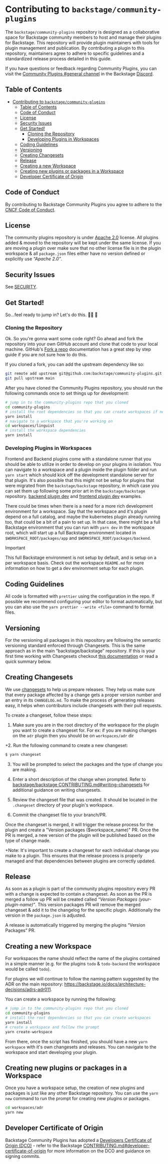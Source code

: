 # Contributing to `backstage/community-plugins`

The `backstage/community-plugins` repository is designed as a collaborative space for Backstage community members to host and manage their plugins for Backstage. This repository will provide plugin maintainers with tools for plugin management and publication. By contributing a plugin to this repository, maintainers agree to adhere to specific guidelines and a standardized release process detailed in this guide.

If you have questions or feedback regarding Community Plugins, you can visit the [Community Plugins #general channel](https://discord.com/channels/687207715902193673/1211692810294788126) in the Backstage [Discord](https://discord.gg/backstage-687207715902193673).

## Table of Contents

- [Contributing to `backstage/community-plugins`](#contributing-to-backstagecommunity-plugins)
  - [Table of Contents](#table-of-contents)
  - [Code of Conduct](#code-of-conduct)
  - [License](#license)
  - [Security Issues](#security-issues)
  - [Get Started!](#get-started)
    - [Cloning the Repository](#cloning-the-repository)
    - [Developing Plugins in Workspaces](#developing-plugins-in-workspaces)
  - [Coding Guidelines](#coding-guidelines)
  - [Versioning](#versioning)
  - [Creating Changesets](#creating-changesets)
  - [Release](#release)
  - [Creating a new Workspace](#creating-a-new-workspace)
  - [Creating new plugins or packages in a Workspace](#creating-new-plugins-or-packages-in-a-workspace)
  - [Developer Certificate of Origin](#developer-certificate-of-origin)

## Code of Conduct

By contributing to Backstage Community Plugins you agree to adhere to the [CNCF Code of Conduct][code-of-conduct].

[code-of-conduct]: https://github.com/cncf/foundation/blob/main/code-of-conduct.md

## License

The community plugins repository is under [Apache 2.0](../LICENSE) license. All plugins added & moved to the repository will be kept under the same license. If you are moving a plugin over make sure that no other license file is in the plugin workspace & all `package.json` files either have no version defined or explicitly use _“Apache 2.0”_.

## Security Issues

See [SECURITY](SECURITY.md).

## Get Started!

So...feel ready to jump in? Let's do this. 👏🏻 💯

### Cloning the Repository

Ok. So you're gonna want some code right? Go ahead and fork the repository into your own GitHub account and clone that code to your local machine. GitHub's [Fork a repo](https://docs.github.com/en/get-started/quickstart/fork-a-repo) documentation has a great step by step guide if you are not sure how to do this.

If you cloned a fork, you can add the upstream dependency like so:

```bash
git remote add upstream git@github.com:backstage/community-plugins.git
git pull upstream main
```

After you have cloned the Community Plugins repository, you should run the following commands once to set things up for development:

```bash
# jump in to the community-plugins repo that you cloned
cd community-plugins
# install the root dependencies so that you can create workspaces if needed
yarn install
# navigate to a workspace that you're working on
cd workspaces/linguist
# install the workspace dependencies
yarn install
```

### Developing Plugins in Workspaces

Frontend and Backend plugins come with a standalone runner that you should be able to utilize in order to develop on your plugins in isolation. You can navigate to a workspace and a plugin inside the plugin folder and run `yarn start` which should kick off the development standalone server for that plugin. It's also possible that this might not be setup for plugins that were migrated from the `backstage/backstage` repository, in which case you can set them up following some prior art in the `backstage/backstage` repository. [backend plugin dev](https://github.com/backstage/backstage/blob/e46d3fe011fe19821b2556f0164442cc0b825363/plugins/auth-backend/dev/index.ts) and [frontend plugin dev](https://github.com/backstage/backstage/blob/e46d3fe011fe19821b2556f0164442cc0b825363/plugins/home/dev/index.tsx) examples.

There could be times when there is a need for a more rich development environment for a workspace. Say that the workspace and it's plugin depend on a full catalog, and maybe the kubernetes plugin already running too, that could be a bit of a pain to set up. In that case, there might be a full Backstage environment that you can run with `yarn dev` in the workspace root, which will start up a full Backstage environment located in `$WORKSPACE_ROOT/packages/app` and `$WORKSPACE_ROOT/packages/backend`.

> [!IMPORTANT]  
> This full Backstage environment is not setup by default, and is setup on a per workspace basis. Check out the workspace `README.md` for more information on how to get a dev environment setup for each plugin.

## Coding Guidelines

All code is formatted with `prettier` using the configuration in the repo. If possible we recommend configuring your editor to format automatically, but you can also use the `yarn prettier --write <file>` command to format files.

## Versioning

For the versioning all packages in this repository are following the semantic versioning standard enforced through Changesets. This is the same approach as in the main “backstage/backstage” repository. If this is your first time working with Changesets checkout [this documentation](https://github.com/backstage/backstage/blob/master/CONTRIBUTING.md#creating-changesets) or read a quick summary below.

## Creating Changesets

We use [changesets](https://github.com/atlassian/changesets) to help us prepare releases. They help us make sure that every package affected by a change gets a proper version number and an entry in its `CHANGELOG.md`. To make the process of generating releases easy, it helps when contributors include changesets with their pull requests.

To create a changeset, follow these steps:

1. Make sure you are in the root directory of the workspace for the plugin you want to create a changeset for. For ex: if you are making changes on the `adr` plugin then you should be on `workspaces/adr` dir

+2. Run the following command to create a new changeset:

```bash
$ yarn changeset
```

3. You will be prompted to select the packages and the type of change you are making.

4. Enter a short description of the change when prompted. Refer to [backstage/backstage CONTRIBUTING.md#writing-changesets](https://github.com/backstage/backstage/blob/master/CONTRIBUTING.md#writing-changesets) for additional guidance on writing changesets.

5. Review the changeset file that was created. It should be located in the `.changeset` directory of your plugin's workspace.

6. Commit the changeset file to your branch/PR.

Once the changeset is merged, it will trigger the release process for the plugin and create a "Version packages ($workspace_name)" PR. Once the PR is merged, a new version of the plugin will be published based on the type of change made.

+Note: It's important to create a changeset for each individual change you make to a plugin. This ensures that the release process is properly managed and that dependencies between plugins are correctly updated.

## Release

As soon as a plugin is part of the community plugins repository every PR with a change is expected to contain a changeset. As soon as the PR is merged a follow up PR will be created called _“Version Packages (your-plugin-name)”_. This version packages PR will remove the merged changeset & add it to the changelog for the specific plugin. Additionally the version in the `package.json` is adjusted.

A release is automatically triggered by merging the plugins “Version Packages” PR.

## Creating a new Workspace

For workspaces the name should reflect the name of the plugins contained in a simple manner (e.g. for the plugins `todo` & `todo-backend` the workspace would be called `todo`).

For plugins we will continue to follow the naming pattern suggested by the ADR on the main repository: https://backstage.io/docs/architecture-decisions/adrs-adr011.

You can create a workspace by running the following:

```bash
# jump in to the community-plugins repo that you cloned
cd community-plugins
# install the root dependencies so that you can create workspaces
yarn install
# create a workspace and follow the prompt
yarn create-workspace
```

From there, once the script has finished, you should have a new `yarn workspace` with it's own changesets and releases. You can navigate to the workspace and start developing your plugin.

## Creating new plugins or packages in a Workspace

Once you have a workspace setup, the creation of new plugins and packages is just like any other Backstage repository. You can use the `yarn new` command to run the prompt for creating new plugins or packages.

```bash
cd workspaces/adr
yarn new
```

## Developer Certificate of Origin

Backstage Community Plugins has adopted a [Developers Certificate of Origin (DCO)](https://developercertificate.org/) - refer to the Backstage [CONTRIBUTING.md#developer-certificate-of-origin](https://github.com/backstage/backstage/blob/master/CONTRIBUTING.md#developer-certificate-of-origin) for more information on the DCO and guidance on signing commits.
